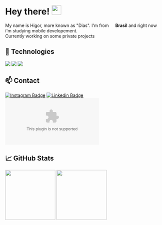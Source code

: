 <!-- More info, tips and tricks for making GitHub Profile README can be found in my article at https://towardsdatascience.com/build-a-stunning-readme-for-your-github-profile-9b80434fe5d7 -->

# Hey there! <img src="https://raw.githubusercontent.com/MartinHeinz/MartinHeinz/master/wave.gif" width="30px">

My name is Higor, more known as "Dias". I'm from <img src="https://image.flaticon.com/icons/png/512/197/197386.png" width="13"/> <b>Brasil</b> and right now i'm studying mobile developement. <br>
Currently working on some private projects

## 🔧 Technologies
![](https://img.shields.io/badge/Code-VisualStudioCode-informational?style=flat&logo=visual-studio-code&logoColor=white&color=red)
![](https://img.shields.io/badge/Code-JavaScript-informational?style=flat&logo=javascript&logoColor=white&color=red)
![](https://img.shields.io/badge/Environment-NodeJS-informational?style=flat&logo=node.js&logoColor=white&color=red)

## 📫 Contact
[![Instagram Badge](https://img.shields.io/badge/-@higordiasz?style=flat&logo=instagram&logoColor=white&link=https://www.instagram.com/higordiasz/)](https://www.instagram.com/higordiasz/) 
[![Linkedin Badge](https://img.shields.io/badge/-Higor%20Dias?style=flat&logo=Linkedin&logoColor=white&link=https://www.linkedin.com/in/higordiasz/)](https://www.linkedin.com/in/higordiasz/) 
[![Gmail Badge](https://img.shields.io/badge/-higordiaszuqueto@gmail.com@gmail.com?style=flat&logo=Gmail&logoColor=white&link=mailto:higordiaszuqueto@gmail.com)](mailto:higordiaszuqueto@gmail.com)

## &#x1f4c8; GitHub Stats
<img height="160" src="https://github-readme-stats.vercel.app/api?username=higordiasz&show_icons=true"> <img height="160" src="https://github-readme-stats.vercel.app/api/top-langs/?username=higordiasz&langs_count=5&layout=compact">
